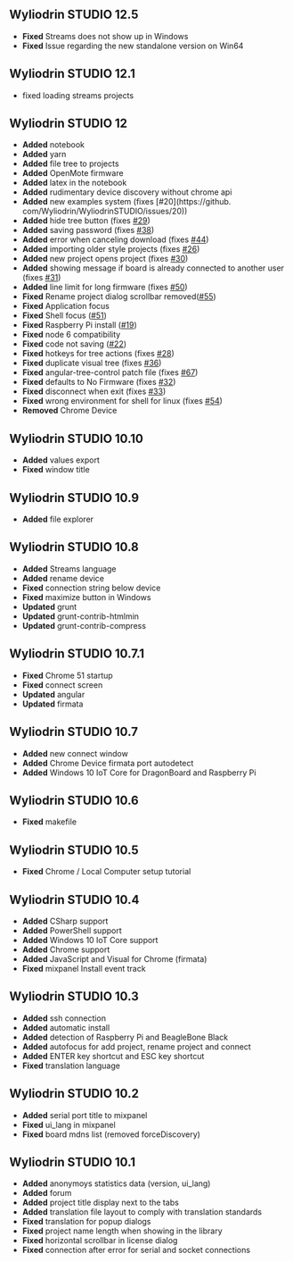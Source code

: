 ## Wyliodrin STUDIO 12.5

* **Fixed** Streams does not show up in Windows 
* **Fixed** Issue regarding the new standalone version on Win64

## Wyliodrin STUDIO 12.1

* fixed loading streams projects

## Wyliodrin STUDIO 12

* **Added** notebook
* **Added** yarn
* **Added** file tree to projects
* **Added** OpenMote firmware
* **Added** latex in the notebook
* **Added** rudimentary device discovery without chrome api
* **Added** new examples system (fixes [#20](https://github.
com/Wyliodrin/WyliodrinSTUDIO/issues/20))
* **Added** hide tree button (fixes [#29](https://github.com/Wyliodrin/WyliodrinSTUDIO/issues/29))
* **Added** saving password (fixes [#38](https://github.com/Wyliodrin/WyliodrinSTUDIO/issues/38))
* **Added** error when canceling download (fixes [#44](https://github.com/Wyliodrin/WyliodrinSTUDIO/issues/44))
* **Added** importing older style projects (fixes [#26](https://github.com/Wyliodrin/WyliodrinSTUDIO/issues/26))
* **Added** new project opens project (fixes [#30](https://github.com/Wyliodrin/WyliodrinSTUDIO/issues/30))
* **Added** showing message if board is already connected to another user (fixes [#31](https://github.com/Wyliodrin/WyliodrinSTUDIO/issues/31))
* **Added** line limit for long firmware (fixes [#50](https://github.com/Wyliodrin/WyliodrinSTUDIO/issues/50))
* **Fixed** Rename project dialog scrollbar removed([#55](https://github.com/Wyliodrin/WyliodrinSTUDIO/issues/55))
* **Fixed** Application focus 
* **Fixed** Shell focus ([#51](https://github.com/Wyliodrin/WyliodrinSTUDIO/issues/51))
* **Fixed** Raspberry Pi install ([#19](https://github.com/Wyliodrin/WyliodrinSTUDIO/issues/20))
* **Fixed** node 6 compatibility
* **Fixed** code not saving ([#22](https://github.com/Wyliodrin/WyliodrinSTUDIO/issues/22))
* **Fixed** hotkeys for tree actions (fixes [#28](https://github.com/Wyliodrin/WyliodrinSTUDIO/issues/28))
* **Fixed** duplicate visual tree (fixes [#36](https://github.com/Wyliodrin/WyliodrinSTUDIO/issues/36))
* **Fixed** angular-tree-control patch file (fixes [#67](https://github.com/Wyliodrin/WyliodrinSTUDIO/issues/67))
* **Fixed** defaults to No Firmware (fixes [#32](https://github.com/Wyliodrin/WyliodrinSTUDIO/issues/32))
* **Fixed** disconnect when exit (fixes [#33](https://github.com/Wyliodrin/WyliodrinSTUDIO/issues/33))
* **Fixed** wrong environment for shell for linux (fixes [#54](https://github.com/Wyliodrin/WyliodrinSTUDIO/issues/54))
* **Removed** Chrome Device

## Wyliodrin STUDIO 10.10
* **Added** values export
* **Fixed** window title

## Wyliodrin STUDIO 10.9
* **Added** file explorer

## Wyliodrin STUDIO 10.8
* **Added** Streams language
* **Added** rename device
* **Fixed** connection string below device
* **Fixed** maximize button in Windows
* **Updated** grunt
* **Updated** grunt-contrib-htmlmin
* **Updated** grunt-contrib-compress

## Wyliodrin STUDIO 10.7.1
* **Fixed** Chrome 51 startup
* **Fixed** connect screen
* **Updated** angular
* **Updated** firmata

## Wyliodrin STUDIO 10.7
* **Added** new connect window
* **Added** Chrome Device firmata port autodetect
* **Added** Windows 10 IoT Core for DragonBoard and Raspberry Pi

## Wyliodrin STUDIO 10.6
* **Fixed** makefile

## Wyliodrin STUDIO 10.5
* **Fixed** Chrome / Local Computer setup tutorial

## Wyliodrin STUDIO 10.4
* **Added** CSharp support
* **Added** PowerShell support
* **Added** Windows 10 IoT Core support
* **Added** Chrome support
* **Added** JavaScript and Visual for Chrome (firmata)
* **Fixed** mixpanel Install event track

## Wyliodrin STUDIO 10.3
* **Added** ssh connection
* **Added** automatic install
* **Added** detection of Raspberry Pi and BeagleBone Black
* **Added** autofocus for add project, rename project and connect
* **Added** ENTER key shortcut and ESC key shortcut
* **Fixed** translation language

## Wyliodrin STUDIO 10.2
* **Added** serial port title to mixpanel
* **Fixed** ui_lang in mixpanel
* **Fixed** board mdns list (removed forceDiscovery)

## Wyliodrin STUDIO 10.1
* **Added** anonymoys statistics data (version, ui_lang)
* **Added** forum
* **Added** project title display next to the tabs
* **Added** translation file layout to comply with translation standards
* **Fixed** translation for popup dialogs
* **Fixed** project name length when showing in the library
* **Fixed** horizontal scrollbar in license dialog 
* **Fixed** connection after error for serial and socket connections
